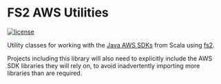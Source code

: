 # FS2 AWS Utilities

[![license](https://img.shields.io/github/license/Dwolla/fs2-aws.svg?style=flat-square)](https://github.com/Dwolla/fs2-aws/blob/master/LICENSE)

Utility classes for working with the [Java AWS SDKs](https://github.com/aws/aws-sdk-java) from Scala using [fs2](https://github.com/functional-streams-for-scala/fs2).

Projects including this library will also need to explicitly include the AWS SDK libraries they will rely on, to avoid inadvertently importing more libraries than are required.

